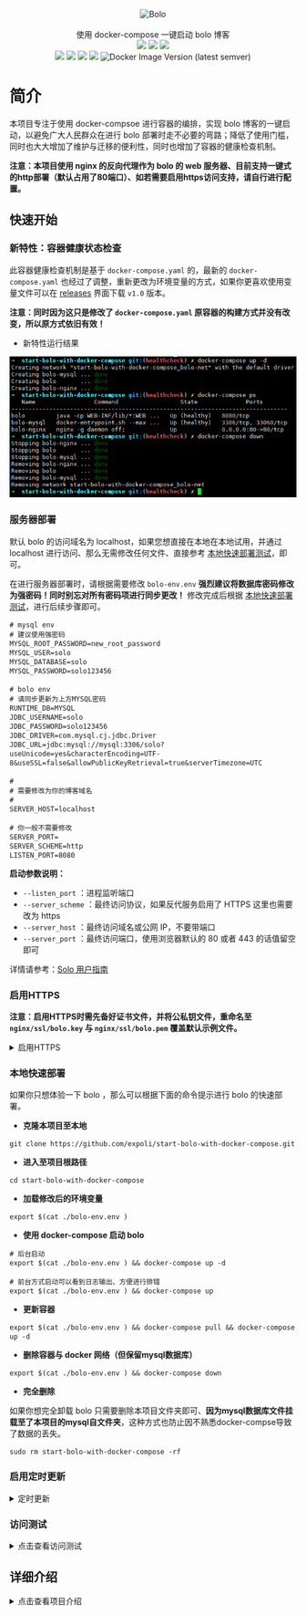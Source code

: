 <p align = "center">
<img alt="Bolo" src="https://github.com/expoli/bolo-solo/raw/master/bolo-logo-256.png">
<br><br>
使用 docker-compose 一键启动 bolo 博客
<br>
<img src="https://img.shields.io/github/last-commit/expoli/start-bolo-with-docker-compose.svg?style=flat-square">
<img src="https://img.shields.io/github/issues-pr-closed/expoli/start-bolo-with-docker-compose.svg?style=flat-square">
<img src="https://img.shields.io/github/downloads/expoli/start-bolo-with-docker-compose/total?style=flat-square">
<br>
<img src="https://img.shields.io/docker/cloud/automated/tangcuyu/bolo-solo?style=flat-square">
<img src="https://img.shields.io/docker/cloud/build/tangcuyu/bolo-solo?style=flat-square">
<img src="https://img.shields.io/docker/pulls/tangcuyu/bolo-solo.svg?style=flat-square">
<img src="https://img.shields.io/docker/v/tangcuyu/bolo-solo?sort=date&style=flat-square">
<img alt="Docker Image Version (latest semver)" src="https://img.shields.io/docker/v/tangcuyu/bolo-solo?sort=semver&style=flat-square">
<!-- <img src="https://img.shields.io/github/v/expoli/start-bolo-with-docker-compose?style=flat-square"> -->
<!-- <img src="https://img.shields.io/github/issues/expoli/start-bolo-with-docker-compose?style=flat-square"> -->
<!-- <img src="https://img.shields.io/github/commit-activity/y/expoli/start-bolo-with-docker-compose?style=flat-square"> -->
</p>

# 简介

本项目专注于使用 docker-compsoe 进行容器的编排，实现 bolo 博客的一键启动，以避免广大人民群众在进行 bolo 部署时走不必要的弯路；降低了使用门槛，同时也大大增加了维护与迁移的便利性，同时也增加了容器的健康检查机制。

**注意：本项目使用 nginx 的反向代理作为 bolo 的 web 服务器、目前支持一键式的http部署（默认占用了80端口）、如若需要启用https访问支持，请自行进行配置。**

## 快速开始

### 新特性：容器健康状态检查

此容器健康检查机制是基于 `docker-compose.yaml` 的，最新的 `docker-compose.yaml` 也经过了调整，重新更改为环境变量的方式，如果你更喜欢使用变量文件可以在 [releases](https://github.com/expoli/start-bolo-with-docker-compose/releases) 界面下载 `v1.0` 版本。

**注意：同时因为这只是修改了 `docker-compose.yaml` 原容器的构建方式并没有改变，所以原方式依旧有效！**

- 新特性运行结果

![运行结果](image/2020-04-13-docker-compose-ps.png)

### 服务器部署

默认 bolo 的访问域名为 localhost，如果您想直接在本地在本地试用，并通过 localhost 进行访问、那么无需修改任何文件、直接参考 [本地快速部署测试](#本地快速部署测试)，即可。

在进行服务器部署时，请根据需要修改 `bolo-env.env` **强烈建议将数据库密码修改为强密码！同时别忘对所有密码项进行同步更改！** 修改完成后根据 [本地快速部署测试](#本地快速部署测试)，进行后续步骤即可。

```
# mysql env
# 建议使用强密码
MYSQL_ROOT_PASSWORD=new_root_password
MYSQL_USER=solo
MYSQL_DATABASE=solo
MYSQL_PASSWORD=solo123456

# bolo env
# 请同步更新为上方MYSQL密码
RUNTIME_DB=MYSQL
JDBC_USERNAME=solo
JDBC_PASSWORD=solo123456
JDBC_DRIVER=com.mysql.cj.jdbc.Driver
JDBC_URL=jdbc:mysql://mysql:3306/solo?useUnicode=yes&characterEncoding=UTF-8&useSSL=false&allowPublicKeyRetrieval=true&serverTimezone=UTC

#
# 需要修改为你的博客域名
#
SERVER_HOST=localhost

# 你一般不需要修改
SERVER_PORT=
SERVER_SCHEME=http
LISTEN_PORT=8080

```

**启动参数说明：**

- `--listen_port` ：进程监听端口
- `--server_scheme` ：最终访问协议，如果反代服务启用了 HTTPS 这里也需要改为 https
- `--server_host` ：最终访问域名或公网 IP，不要带端口
- `--server_port` ：最终访问端口，使用浏览器默认的 80 或者 443 的话值留空即可

详情请参考：[Solo 用户指南](https://hacpai.com/article/1492881378588)

### 启用HTTPS

**注意：启用HTTPS时需先备好证书文件，并将公私钥文件，重命名至 `nginx/ssl/bolo.key` 与 `nginx/ssl/bolo.pem` 覆盖默认示例文件。**

<details>
<summary>启用HTTPS</summary>

1. 修改 `nginx/conf.d/bolo.conf` 取消相关注释

```conf
    ###### HTTPS #######
    listen 443 ssl http2

    # HTTP_TO_HTTPS_START
    # HTTP 强制跳转至 HTTPS
    # if ($server_port !~ 443){
    #      rewrite ^(/.*)$ https://$host$1 permanent;
    # }
    #HTTP_TO_HTTPS_END

    ssl_certificate         /var/www/ssl/bolo.pem;
    ssl_certificate_key     /var/www/ssl/bolo.key;
    ssl_protocols TLSv1 TLSv1.1 TLSv1.2 TLSv1.3;
    ssl_ciphers ALL:!aNULL:!EXPORT56:RC4+RSA:+HIGH:+MEDIUM:+LOW:+SSLv2:+EXP;
    ssl_early_data on;
    ssl_prefer_server_ciphers on;
    ssl_session_cache shared:SSL:10m;
    ssl_session_timeout 10m;
    error_page 497  https://$host$request_uri;
    ###### HTTPS #######
```

2. 修改 `docker-compose.yaml` 取消注释，监听 443 端口

```yaml
services:
  nginx:
    image: nginx:latest
    restart: always
    container_name: "bolo-nginx"
    ports:
      - "80:80"
      - "443:443"
```

3. 修改 `bolo-env.env` 

```
SERVER_PORT=
# HTTP 修改为HTTPS
SERVER_SCHEME=https
LISTEN_PORT=8080
```

4. **根据 本地快速部署 重新启动 bolo**
</details>

### 本地快速部署

如果你只想体验一下 bolo ，那么可以根据下面的命令提示进行 bolo 的快速部署。

- **克隆本项目至本地**

```shell
git clone https://github.com/expoli/start-bolo-with-docker-compose.git
```

- **进入至项目根路径**

```shell
cd start-bolo-with-docker-compose
```

- **加载修改后的环境变量**

```shell
export $(cat ./bolo-env.env )
```

- **使用 docker-compose 启动 bolo**

```shell
# 后台启动
export $(cat ./bolo-env.env ) && docker-compose up -d

# 前台方式启动可以看到日志输出、方便进行排错
export $(cat ./bolo-env.env ) && docker-compose up
```

- **更新容器**

```shell
export $(cat ./bolo-env.env ) && docker-compose pull && docker-compose up -d
```

- **删除容器与 docker 网络（但保留mysql数据库）**

```shell
export $(cat ./bolo-env.env ) && docker-compose down
```

- **完全删除**

如果你想完全卸载 bolo 只需要删除本项目文件夹即可、**因为mysql数据库文件挂载至了本项目的mysql自文件夹**，这种方式也防止因不熟悉docker-compse导致了数据的丢失。

```shell
sudo rm start-bolo-with-docker-compose -rf
```

### 启用定时更新

<details>
<summary>定时更新</summary>

可使用 Linux 的定时任务实现定时更新。具体实现方式如下：

1. 手动运行定时命令进行测试

```bash
cd /path/to/your/docker-compose && export $(cat ./bolo-env.env ) && docker-compose pull && docker-compose down && docker-compose up -d
```

2. 确认运行无误之后将其添加至定时任务中

编辑 `/var/spool/cron/你的用户名` 文件，将下面这一行添加至文件中即可。（每周五的凌晨2点钟进行更新）时间间隔可随意设置、写法可参考 https://crontab.guru/

```shell
0  2  *  *  5  cd /path/to/your/docker-compose && export $(cat ./bolo-env.env ) && docker-compose pull && docker-compose down && docker-compose up -d
```
</details>

### 访问测试

<details>
<summary>点击查看访问测试</summary>

再确认已经启动完成之后、使用浏览器访问您设置的对应域名即可完成博客的初始化。

- bolo 初始化界面
![bolo 初始化界面](image/2020-03-22_09-32-bolo-admin.png)

- bolo 初始化完成界面
![bolo 初始化完成界面](image/2020-03-22_09-41-bolo-init-success.png)
</details>

## 详细介绍

<details>
<summary>点击查看项目介绍</summary>

### 文件结构

```shell
.
├── bolo-env.env
├── docker-compose.yaml
├── image
├── LICENSE
├── mysql # mysql 数据库
│   └── data
├── nginx
│   ├── conf.d/bolo.conf # nginx 子配置文件目录、可添加自定义配置文件（以.conf结尾）
│   |── nginx.conf
│   └── ssl
│       ├── bolo.key
│       └── bolo.pem
├── README.md
├── theme # 主题文件存放路径、如需挂载自定义主题、请在 docker-compose.yaml 中做好相应配置
│   └── solo-nexmoe
└── web
    └── markdowns # markdown 文件存放路径（使用markdown 文件初始化时bolo使用）详情参考 solo 导入markdown文件
```

### docker-compose.yaml

<details>
<summary>点击查看docker-compose.yaml</summary>

```yaml
version: "2.4"

services:
  nginx:
    image: nginx:latest
    restart: always
    container_name: "bolo-nginx"
    ports:
      - "80:80"
      # - "443:443"
    depends_on:
      bolo:
        condition: service_started
    links: 
      - "bolo:bolo"
    volumes:
      - ./nginx/conf.d:/etc/nginx/conf.d:ro
      - ./nginx/nginx.conf:/etc/nginx/nginx.conf:ro
      # HTTPS 证书挂载配置
      - ./nginx/ssl:/var/www/ssl:ro
    networks:
      - bolo-net

  mysql:
    image: mysql:5
    restart: always
    container_name: "bolo-mysql"
    expose:
      - "3306"
    volumes:
      - ./mysql/data:/var/lib/mysql
    env_file:
      - bolo-env.env
    healthcheck:
      test: "mysql --user=root --password=${MYSQL_ROOT_PASSWORD} --execute 'SHOW DATABASES;'" 
      interval: 2s
      timeout: 20s
      retries: 10
    networks:
      - bolo-net
    command: --max_allowed_packet=32505856 --character-set-server=utf8mb4 --collation-server=utf8mb4_general_ci

  bolo:
    image: tangcuyu/bolo-solo:latest
    restart: always
    container_name: "bolo"
    expose:
      - "8080"
    depends_on:
      mysql:
        condition: service_healthy
    links:
      - "mysql:mysql"
    # 主题与文章挂载目录
    # volumes: 
    #   - ./web/markdowns:/opt/solo/markdowns:rw
    #   - ./theme/solo-nexmoe:/opt/solo/skins/nexmoe
    env_file:
      - bolo-env.env
    healthcheck:
      test: "nc -z localhost 8080 || exit 1"
      interval: 10s
      timeout: 20s
      retries: 10
    networks:
      - bolo-net
    command: --listen_port=${LISTEN_PORT} --server_scheme=${SERVER_SCHEME} --server_host=${SERVER_HOST} --server_port=${SERVER_PORT}

networks: 
  bolo-net:
```

</details>


</details>

